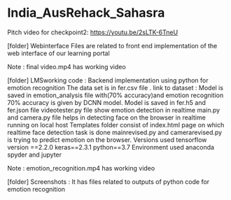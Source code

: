 # India_AusRehack_Sahasra
Pitch video for checkpoint2:
https://youtu.be/2sLTK-6TneU

[folder] Webinterface
Files are related to front end implementation of the web interface of our learning portal

Note : final video.mp4 has  working video 

[folder] LMSworking code :
Backend implementation using python for emotion recognition
The data set is in fer.csv file . link to dataset : 
Model is saved in emotion_analysis file with(70% accuracy)and emotion  recognition
70% accuracy is given by DCNN model.
Model is saved in fer.h5 and fer.json file
videotester.py file show emotion detection in realtime
main.py and camera.py file helps in detecting face on the browser in realtime running on local host
Templates folder consist of index.html page on which realtime face detection task is done
mainrevised.py and camerarevised.py is trying to predict emotion on the browser.
Versions used
tensorflow version ==2.2.0
keras==2.3.1
python==3.7
Environment used anaconda spyder and jupyter

Note : emotion_recognition.mp4 has  working video 

[folder] Screenshots :
It has files related to outputs of python code for emotion recognition

